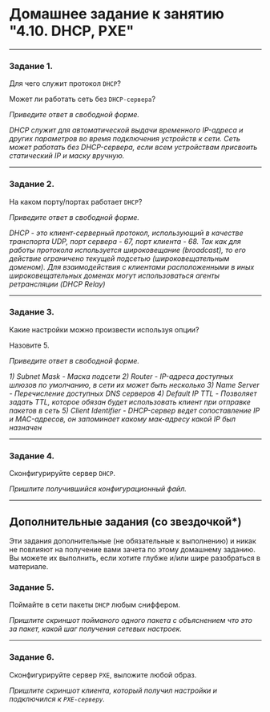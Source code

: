 # Домашнее задание к занятию "4.10. DHCP, PXE"

---

### Задание 1. 

Для чего служит протокол `DHCP`? 

Может ли работать сеть без `DHCP-сервера`?

*Приведите ответ в свободной форме.*


*DHCP служит для автоматической выдачи временного IP-адреса и других параметров во время подключения устройств к сети. Сеть может работать без DHCP-сервера, если всем устройствам присвоить статический IP  и маску вручную.*

---

### Задание 2. 

На каком порту/портах работает `DHCP`? 

*Приведите ответ в свободной форме.*

*DHCP - это клиент-серверный протокол, использующий в качестве транспорта UDP, порт сервера - 67, порт клиента - 68. Так как для работы протокола используется широковещание (broadcast), то его действие ограничено текущей подсетью (широковещательным доменом). Для взаимодействия с клиентами расположенными в иных широковещательных доменах могут использоваться агенты ретрансляции (DHCP Relay)*

---

### Задание 3. 

Какие настройки можно произвести используя опции? 

Назовите 5.

*Приведите ответ в свободной форме.*

*1) Subnet Mask - Маска подсети
2) Router - IP-адреса доступных шлюзов по умолчанию, в сети их может быть несколько
3) Name Server - Перечисление доступных DNS серверов
4) Default IP TTL  - Позволяет задать TTL, которое обязан будет использовать клиент при отправке пакетов в сеть
5) Client Identifier - DHCP-сервер ведет сопоставление IP и MAC-адресов, он запоминает какому мак-адресу какой IP был назначен*


---

### Задание 4. 

Сконфигурируйте сервер `DHCP`.

*Пришлите получившийся конфигурационный файл.*

---

## Дополнительные задания (со звездочкой*)
Эти задания дополнительные (не обязательные к выполнению) и никак не повлияют на получение вами зачета по этому домашнему заданию. Вы можете их выполнить, если хотите глубже и/или шире разобраться в материале.



### Задание 5. 

Поймайте в сети пакеты `DHCP` любым сниффером. 

*Пришлите скриншот пойманого одного пакета с объяснением что это за пакет, какой шаг получения сетевых настроек.*

---

### Задание 6. 

Сконфигурируйте сервер `PXE`, выложите любой образ. 

*Пришлите скриншот клиента, который получил настройки и подключился к `PXE-серверу`.*

